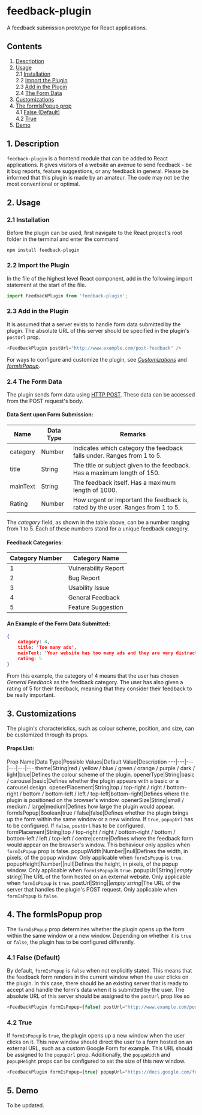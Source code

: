 # feedback-plugin
A feedback submission prototype for React applications.

## Contents
1. [Description](#desc)
2. [Usage](#usg)<br>
    2.1 [Installation](#installation)<br>
    2.2 [Import the Plugin](#import)<br>
    2.3 [Add in the Plugin](#add)<br>
    2.4 [The Form Data](#formdata)<br>
3. [Customizations](#cust)
4. [The formIsPopup prop](#popup)<br>
    4.1 [False (Default)](#false)<br>
    4.2 [True](#true)<br>
5. [Demo](#demo)

## 1. <span id="desc">Description</span>
`feedback-plugin` is a frontend module that can be added to React applications.  It gives visitors of a website an avenue to send feedback - be it bug reports, feature suggestions, or any feedback in general.  Please be informed that this plugin is made by an amateur.  The code may not be the most conventional or optimal.

## 2. <span id="usg">Usage</span>
### 2.1 <span id="installation">Installation</span>
Before the plugin can be used, first navigate to the React project's root folder in the terminal and enter the command

```
npm install feedback-plugin
```

### 2.2 <span id="import">Import the Plugin</span>
In the file of the highest level React component, add in the following import statement at the start of the file.

```js
import FeedbackPlugin from 'feedback-plugin';
```

### 2.3 <span id="add">Add in the Plugin</span>
It is assumed that a server exists to handle form data submitted by the plugin.  The absolute URL of this server should be specified in the plugin's `postUrl` prop.

```js
<FeedbackPlugin postUrl="http://www.example.com/post-feedback" />
```

For ways to configure and customize the plugin, see [_Customizations_](#cust) and [_formIsPopup_](#popup).

### 2.4 <span id="formdata">The Form Data</span>
The plugin sends form data using [HTTP POST](https://developer.mozilla.org/en-US/docs/Web/HTTP/Methods/POST).  These data can be accessed from the POST request's body.

#### Data Sent upon Form Submission:
Name|Data Type|Remarks
---|---|---
category|Number|Indicates which category the feedback falls under.  Ranges from 1 to 5.
title|String|The title or subject given to the feedback.  Has a maximum length of 150.
mainText|String|The feedback itself.  Has a maximum length of 1000.
Rating|Number|How urgent or important the feedback is, rated by the user.  Ranges from 1 to 5.

The _category_ field, as shown in the table above, can be a number ranging from 1 to 5.  Each of these numbers stand for a unique feedback category.

#### Feedback Categories:
Category Number|Category Name
---|---
1|Vulnerability Report
2|Bug Report
3|Usability Issue
4|General Feedback
5|Feature Suggestion

#### An Example of the Form Data Submitted:

```json
{
    category: 4,
    title: 'Too many ads',
    mainText: 'Your website has too many ads and they are very distracting.  Removing at least half of them would be good.',
    rating: 5
}
```

From this example, the category of 4 means that the user has chosen _General Feedback_ as the feedback category.  The user has also given a rating of 5 for their feedback, meaning that they consider their feedback to be really important.

## 3. <span id="cust">Customizations</span>
The plugin's characteristics, such as colour scheme, position, and size, can be customized through its props.

#### Props List:
Prop Name|Data Type|Possible Values|Default Value|Description
---|---|---|---|---|---
theme|String|red / yellow / blue / green / orange / purple / dark / light|blue|Defines the colour scheme of the plugin.
openerType|String|basic / carousel|basic|Defines whether the plugin appears with a basic or a carousel design.
openerPlacement|String|top / top-right / right / bottom-right / bottom / bottom-left / left / top-left|bottom-right|Defines where the plugin is positioned on the browser's window.
openerSize|String|small / medium / large|medium|Defines how large the plugin would appear.
formIsPopup|Boolean|true / false|false|Defines whether the plugin brings up the form within the same window or a new window.  If `true`, `popupUrl` has to be configured.  If `false`, `postUrl` has to be configured.
formPlacement|String|top / top-right / right / bottom-right / bottom / bottom-left / left / top-left / centre|centre|Defines where the feedback form would appear on the browser's window.  This behaviour only applies when `formIsPopup` prop is false.
popupWidth|Number||null|Defines the width, in pixels, of the popup window.  Only applicable when `formIsPopup` is `true`.
popupHeight|Number||null|Defines the height, in pixels, of the popup window.  Only applicable when `formIsPopup` is `true`.
popupUrl|String||_empty string_|The URL of the form hosted on an external website.  Only applicable when `formIsPopup` is `true`.
postUrl|String||_empty string_|The URL of the server that handles the plugin's POST request.  Only applicable when `formIsPopup` is `false`.

## 4. <span id="popup">The formIsPopup prop</span>
The `formIsPopup` prop determines whether the plugin opens up the form within the same window or a new window.  Depending on whether it is `true` or `false`, the plugin has to be configured differently.

### 4.1 <span id="false">False (Default)</span>
By default, `formIsPopup` is `false` when not explicitly stated.  This means that the feedback form renders in the current window when the user clicks on the plugin.  In this case, there should be an existing server that is ready to accept and handle the form's data when it is submitted by the user.  The absolute URL of this server should be assigned to the `postUrl` prop like so

```js
<FeedbackPlugin formIsPopup={false} postUrl="http://www.example.com/post-feedback">
```

### 4.2 <span id="true">True</span>
If `formIsPopup` is `true`, the plugin opens up a new window when the user clicks on it.  This new window should direct the user to a form hosted on an external URL, such as a custom Google Form for example.  This URL should be assigned to the `popupUrl` prop.  Additionally, the `popupWidth` and `popupHeight` props can be configured to set the size of this new window.

```js
<FeedbackPlugin formIsPopup={true} popupUrl="https://docs.google.com/forms/exampleurl" popupWidth={500} popupHeight={500}>
```

## 5. <span id="demo">Demo</span>
To be updated.